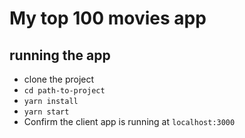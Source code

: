 # My top 100 movies app
## running the app
- clone the project
- `cd path-to-project`
- `yarn install`
- `yarn start`
- Confirm the client app is running at `localhost:3000`

